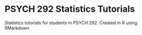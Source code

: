 # PSYCH 292 Statistics Tutorials
 Statistics tutorials for students in PSYCH 292. Created in R using RMarkdown.
